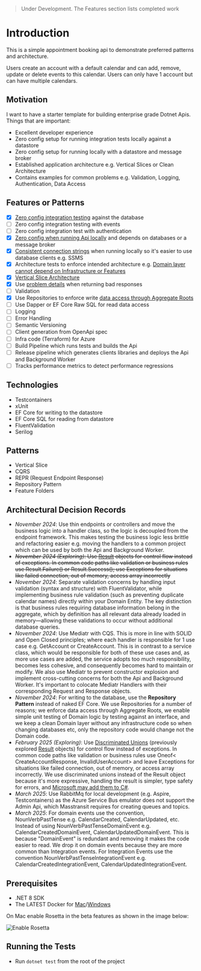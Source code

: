 > Under Development. The Features section lists completed work

# Introduction

This is a simple appointment booking api to demonstrate preferred patterns and architecture.

Users create an account with a default calendar and can add, remove, update or delete events to this calendar.
Users can only have 1 account but can have multiple calendars.

## Motivation

I want to have a starter template for building enterprise grade Dotnet Apis. Things that are important:

- Excellent developer experience
- Zero config setup for running integration tests locally against a datastore
- Zero config setup for running locally with a datastore and message broker
- Established application architecture e.g. Vertical Slices or Clean Architecture
- Contains examples for common problems e.g. Validation, Logging, Authentication, Data Access

## Features or Patterns

- [x] [Zero config integration testing](/tests/Web.Api.IntegrationTests/Helpers/AppointerWebApplicationFactory.cs)
  against the database
- [ ] Zero config integration testing with events
- [ ] Zero config integration test with authentication
- [x] [Zero config when running Api locally](/src/AppHost/Program.cs) and depends on databases or a message broker
- [x] [Consistent connection strings](/src/AppHost/Program.cs#L7) when running locally so it's easier to use database
  clients e.g. SSMS
- [x] Architecture tests to enforce intended architecture
  e.g. [Domain layer cannot depend on Infrastructure or Features](/tests/Web.Api.ArchitectureTests/DomainTests.cs)
- [x] [Vertical Slice Architecture](/src/Web.Api/Features/UserAccounts/CreateAccount.cs)
- [x] Use [problem details](/src/Web.Api/Features/UserAccounts/CreateAccount.cs#L23) when returning bad responses
- [ ] Validation
- [x] Use Repositories to enforce
  write [data access through Aggregate Roots](/src/Web.Api/Infrastructure/Repositories/Repository.cs)
- [ ] Use Dapper or EF Core Raw SQL for read data access
- [ ] Logging
- [ ] Error Handling
- [ ] Semantic Versioning
- [ ] Client generation from OpenApi spec
- [ ] Infra code (Terraform) for Azure
- [ ] Build Pipeline which runs tests and builds the Api
- [ ] Release pipeline which generates clients libraries and deploys the Api and Background Worker
- [ ] Tracks performance metrics to detect performance regressions

## Technologies

- Testcontainers
- xUnit
- EF Core for writing to the datastore
- EF Core SQL for reading from datastore
- FluentValidation
- Serilog

## Patterns

- Vertical Slice
- CQRS
- REPR (Request Endpoint Response)
- Repository Pattern
- Feature Folders

## Architectural Decision Records

- _November 2024_: Use thin endpoints or controllers and move the business logic into a handler class, so the logic is
  decoupled from the endpoint framework. This makes testing the business logic less brittle and refactoring easier e.g.
  moving the handlers to a common project which can be used by both the Api and Background Worker.
- ~~_November 2024 (Exploring)_:
  Use [Result](https://www.milanjovanovic.tech/blog/functional-error-handling-in-dotnet-with-the-result-pattern) objects
  for control flow instead of exceptions. In common code paths like validation or business rules use Result.Failure() or
  Result.Success(); use Exceptions for situations like failed connection, out of memory, access array incorrectly~~
- _November 2024_: Separate validation concerns by handling input validation (syntax and structure) with
  FluentValidator, while implementing business rule validation (such as preventing duplicate calendar names) directly
  within your Domain Entity. The key distinction is that business rules requiring database information belong in the
  aggregate, which by definition has all relevant data already loaded in memory—allowing these validations to occur
  without additional database queries.
- _November 2024_: Use Mediatr with CQS. This is more in line with SOLID and Open Closed principles; where each handler
  is responsible for 1 use case e.g. GetAccount or CreateAccount. This is in contrast to a service class, which would be
  responsible for both of these use cases and, as more use cases are added, the service adopts too much responsibility,
  becomes less cohesive, and consequently becomes hard to maintain or modify. We also use Mediatr to prevent constructor
  explosion and implement cross-cutting concerns for both the Api and Background Worker. It's important to colocate
  Mediatr Handlers with their corresponding Request and Response objects.
- _November 2024_: For writing to the database, use the **Repository Pattern** instead of naked EF Core. We use
  Repositories for a number of reasons; we enforce data access through Aggregate Roots, we enable simple
  unit testing of Domain logic by testing against an interface, and we keep a clean Domain layer without any
  infrastructure code so when changing databases etc, only the repository code would change not the Domain code.  
- _February 2025 (Exploring)_: Use [Discriminated Unions](https://github.com/mcintyre321/OneOf) (previously explored
  [Result](https://www.milanjovanovic.tech/blog/functional-error-handling-in-dotnet-with-the-result-pattern)
  objects) for control flow instead of exceptions. In common code paths like validation or business rules use Oneof<
  CreateAccountResponse, InvalidUserAccount> and leave Exceptions for situations like failed connection, out of
  memory, or access array incorrectly. We use discriminated unions instead of the Result object because it's more
  expressive, handling the result is simpler, type safety for errors,
  and [Microsoft may add them to C#](https://github.com/dotnet/csharplang/blob/main/proposals/TypeUnions.md).
- _March 2025_: Use RabbitMq for local development (e.g. Aspire, Testcontainers) as the Azure Service Bus emulator does
  not support the Admin Api, which Masstransit requires for creating queues and topics.
- _March 2025_: For domain events use the convention, NounVerbPastTense e.g. CalendarCreated, CalendarUpdated, etc.
  Instead of using NounVerbPastTenseDomainEvent e.g. CalendarCreatedDomainEvent, CalendarUpdatedDomainEvent. This is
  because "DomainEvent" is redundant and removing it makes the code easier to read. We drop it on domain events because
  they are more common than Integration events. For Integration Events use the convention
  NounVerbPastTenseIntegrationEvent e.g. CalendarCreatedIntegrationEvent, CalendarUpdatedIntegrationEvent.


## Prerequisites

- .NET 8 SDK
- The LATEST Docker
  for [Mac](https://docs.docker.com/desktop/install/mac-install/)/[Windows](https://docs.docker.com/desktop/install/windows-install/)

On Mac enable Rosetta in the beta features as shown in the image below:

![Enable Rosetta](./imgs/dockerForMac.png)

## Running the Tests

- Run `dotnet test` from the root of the project
